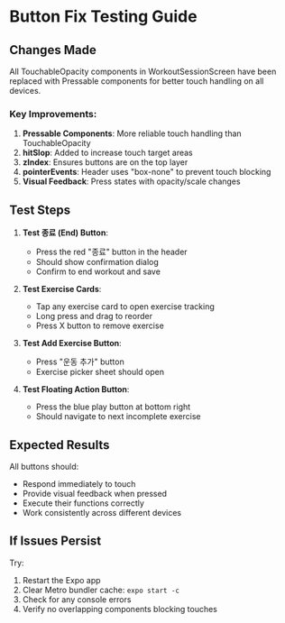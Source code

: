 # Button Fix Testing Guide

## Changes Made

All TouchableOpacity components in WorkoutSessionScreen have been replaced with Pressable components for better touch handling on all devices.

### Key Improvements:

1. **Pressable Components**: More reliable touch handling than TouchableOpacity
2. **hitSlop**: Added to increase touch target areas
3. **zIndex**: Ensures buttons are on the top layer
4. **pointerEvents**: Header uses "box-none" to prevent touch blocking
5. **Visual Feedback**: Press states with opacity/scale changes

## Test Steps

1. **Test 종료 (End) Button**:
   - Press the red "종료" button in the header
   - Should show confirmation dialog
   - Confirm to end workout and save

2. **Test Exercise Cards**:
   - Tap any exercise card to open exercise tracking
   - Long press and drag to reorder
   - Press X button to remove exercise

3. **Test Add Exercise Button**:
   - Press "운동 추가" button
   - Exercise picker sheet should open

4. **Test Floating Action Button**:
   - Press the blue play button at bottom right
   - Should navigate to next incomplete exercise

## Expected Results

All buttons should:
- Respond immediately to touch
- Provide visual feedback when pressed
- Execute their functions correctly
- Work consistently across different devices

## If Issues Persist

Try:
1. Restart the Expo app
2. Clear Metro bundler cache: `expo start -c`
3. Check for any console errors
4. Verify no overlapping components blocking touches